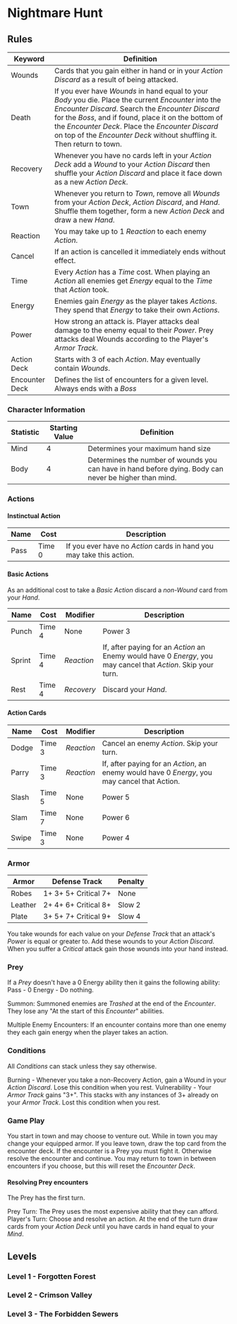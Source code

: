 # Nightmare Hunt

## Rules

Keyword | Definition
------- | ----------
Wounds | Cards that you gain either in hand or in your *Action Discard* as a result of being attacked.
Death | If you ever have *Wounds* in hand equal to your *Body* you die. Place the current *Encounter* into the *Encounter Discard*. Search the *Encounter Discard* for the *Boss*, and if found, place it on the bottom of the *Encounter Deck*. Place the *Encounter Discard* on top of the *Encounter Deck* without shuffling it. Then return to town.
Recovery | Whenever you have no cards left in your *Action Deck* add a *Wound* to your *Action Discard* then shuffle your *Action Discard* and place it face down as a new *Action Deck*.
Town | Whenever you return to *Town*, remove all *Wounds* from your *Action Deck*, *Action Discard*, and *Hand*. Shuffle them together, form a new *Action Deck* and draw a new *Hand*.
Reaction | You may take up to 1 *Reaction* to each enemy *Action*.
Cancel | If an action is cancelled it immediately ends without effect.
Time | Every *Action* has a *Time* cost. When playing an *Action* all enemies get *Energy* equal to the *Time* that *Action* took.
Energy | Enemies gain *Energy* as the player takes *Actions*. They spend that *Energy* to take their own *Actions*.
Power | How strong an attack is. Player attacks deal damage to the enemy equal to their *Power*. Prey attacks deal Wounds according to the Player's *Armor Track*.
Action Deck | Starts with 3 of each *Action*. May eventually contain *Wounds*.
Encounter Deck | Defines the list of encounters for a given level. Always ends with a *Boss*


### Character Information

Statistic | Starting Value | Definition
--------- | -------------- | ----------
Mind | 4 | Determines your maximum hand size
Body | 4 | Determines the number of wounds you can have in hand before dying. Body can never be higher than mind.

### Actions
#### Instinctual Action

Name | Cost | Description
---- | ---- | -----------
Pass | Time 0 | If you ever have no *Action* cards in hand you may take this action.

#### Basic Actions
As an additional cost to take a *Basic Action* discard a *non-Wound* card from your *Hand*.

Name | Cost | Modifier | Description
---- | ---- | -------- | -----------
Punch | Time 4  | None | Power 3
Sprint | Time 4 | *Reaction* | If, after paying for an *Action* an Enemy would have 0 *Energy*, you may cancel that *Action*. Skip your turn.
Rest | Time 4 | *Recovery* | Discard your *Hand*.

#### Action Cards

Name | Cost | Modifier | Description
---- | ---- | -------- | -----------
Dodge | Time 3 | *Reaction* | Cancel an enemy *Action*. Skip your turn.
Parry | Time 3 | *Reaction* | If, after paying for an *Action*, an enemy would have 0 *Energy*, you may cancel that Action.
Slash | Time 5 | None | Power 5
Slam | Time 7 | None | Power 6
Swipe | Time 3| None | Power 4

### Armor

Armor | Defense Track | Penalty
----- | ------------- | -------
Robes | 1+ 3+ 5+ Critical 7+ | None
Leather | 2+ 4+ 6+ Critical 8+ | Slow 2
Plate | 3+ 5+ 7+ Critical 9+ | Slow 4

You take wounds for each value on your *Defense Track* that an attack's *Power* is equal or greater to. Add these wounds to your *Action Discard*. When you suffer a *Critical* attack gain those wounds into your hand instead.

### Prey

If a *Prey* doesn't have a 0 Energy ability then it gains the following ability: 
Pass - 0 Energy - Do nothing.

Summon: Summoned enemies are *Trashed* at the end of the *Encounter*. They lose any "At the start of this *Encounter*" abilities.

Multiple Enemy Encounters: If an encounter contains more than one enemy they each gain energy when the player takes an action.

### Conditions
All *Conditions* can stack unless they say otherwise.

Burning - Whenever you take a non-Recovery Action, gain a Wound in your *Action Discard*. Lose this condition when you rest.
Vulnerability - Your *Armor Track* gains "3+". This stacks with any instances of 3+ already on your *Armor Track*. Lost this condition when you rest. 

### Game Play
You start in town and may choose to venture out. While in town you may change your equipped armor.
If you leave town, draw the top card from the encounter deck. If the encounter is a Prey you must fight it. Otherwise resolve the encounter and continue. You may return to town in between encounters if you choose, but this will reset the *Encounter Deck*.

#### Resolving Prey encounters
The Prey has the first turn. 

Prey Turn: The Prey uses the most expensive ability that they can afford.
Player's Turn: Choose and resolve an action. At the end of the turn draw cards from your *Action Deck* until you have cards in hand equal to your *Mind*.

## Levels
### Level 1 - Forgotten Forest
### Level 2 - Crimson Valley
### Level 3 - The Forbidden Sewers

